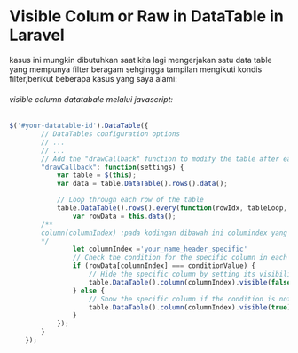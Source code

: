 # Visible Colum or Raw in DataTable in Laravel

kasus ini mungkin dibutuhkan saat kita lagi mengerjakan satu data table yang mempunya filter beragam sehgingga tampilan mengikuti kondis filter,berikut beberapa kasus yang saya alami:

###### visible column datatabale melalui javascript:

```javascript
$('#your-datatable-id').DataTable({
        // DataTables configuration options
        // ...
        // ...
        // Add the "drawCallback" function to modify the table after each redraw
        "drawCallback": function(settings) {
            var table = $(this);
            var data = table.DataTable().rows().data();

            // Loop through each row of the table
            table.DataTable().rows().every(function(rowIdx, tableLoop, rowLoop) {
                var rowData = this.data();
		/**
		column(columnIndex) :pada kodingan dibawah ini columindex yang dimaksud index header dari 0 sampai jumlah tertentu
		*/
              	let columnIndex ='your_name_header_specific'
                // Check the condition for the specific column in each row
                if (rowData[columnIndex] === conditionValue) {
                    // Hide the specific column by setting its visibility to false
                    table.DataTable().column(columnIndex).visible(false);
                } else {
                    // Show the specific column if the condition is not met
                    table.DataTable().column(columnIndex).visible(true);
                }
            });
        }
    });
```
